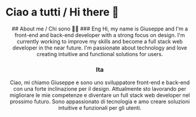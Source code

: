 # Ciao a tutti / Hi there &#x1F44B;

<div style="text-align: center">
## About me / Chi sono 🙋‍♂️
### Eng
Hi, my name is Giuseppe and I'm a front-end and back-end developer with a strong focus on design. I'm currently working to improve my skills and become a full stack web developer in the near future. I'm passionate about technology and love creating intuitive and functional solutions for users.

### Ita
Ciao, mi chiamo Giuseppe e sono uno sviluppatore front-end e back-end con una forte inclinazione per il design. Attualmente sto lavorando per migliorare le mie competenze e diventare un full stack web developer nel prossimo futuro. Sono appassionato di tecnologia e amo creare soluzioni intuitive e funzionali per gli utenti.
</div>